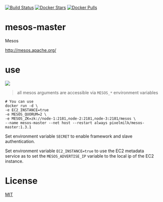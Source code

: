 [![Build Status](https://travis-ci.org/katallaxie/mesos-master.svg?branch=master)](https://travis-ci.org/katallaxie/mesos-master) [![Docker Stars](https://img.shields.io/docker/stars/pixelmilk/mesos-master.svg)](https://hub.docker.com/r/pixelmilk/mesos-master/) [![Docker Pulls](https://img.shields.io/docker/pulls/pixelmilk/mesos-master.svg)](https://hub.docker.com/r/pixelmilk/mesos/)

# mesos-master

Mesos

http://mesos.apache.org/

# use

[![](https://badge.imagelayers.io/katallaxie/mesos-master:1.3.1.svg)](https://imagelayers.io/?images=katallaxie/1.3.1)

> all mesos arguments are accessible via `MESOS_*` environment variables 

```
# You can use 
docker run -d \
-e EC2_INSTANCE=true
-e MESOS_QUORUM=2 \
-e MESOS_ZK=zk://node-1:2181,node-2:2181,node-3:2181/mesos \
--name mesos-master --net host --restart always pixelmilk/mesos-master:1.3.1
```

Set environment variable `SECRET` to enable framework and slave authentication.

Set environment variable `EC2_INSTANCE=true` to use the EC2 metadata service as to set the `MESOS_ADVERTISE_IP` variable to the local ip of the EC2 instance.

# License
[MIT](/LICENSE)